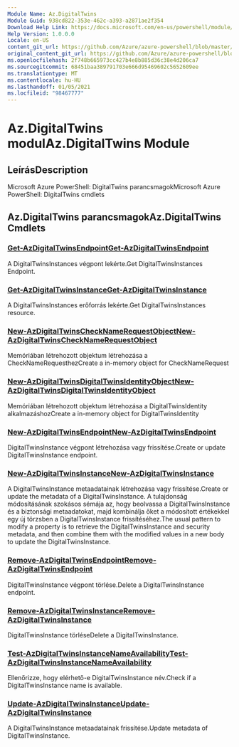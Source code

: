 ```yaml
---
Module Name: Az.DigitalTwins
Module Guid: 938cd822-353e-462c-a393-a2871ae2f354
Download Help Link: https://docs.microsoft.com/en-us/powershell/module/az.digitaltwins
Help Version: 1.0.0.0
Locale: en-US
content_git_url: https://github.com/Azure/azure-powershell/blob/master/src/DigitalTwins/help/Az.DigitalTwins.md
original_content_git_url: https://github.com/Azure/azure-powershell/blob/master/src/DigitalTwins/help/Az.DigitalTwins.md
ms.openlocfilehash: 2f748b665973cc427b4e8b885d36c38e4d206ca7
ms.sourcegitcommit: 68451baa389791703e666d95469602c5652609ee
ms.translationtype: MT
ms.contentlocale: hu-HU
ms.lasthandoff: 01/05/2021
ms.locfileid: "98467777"
---
```

# <span data-ttu-id="2003d-101">Az.DigitalTwins modul</span><span class="sxs-lookup"><span data-stu-id="2003d-101">Az.DigitalTwins Module</span></span>
## <span data-ttu-id="2003d-102">Leírás</span><span class="sxs-lookup"><span data-stu-id="2003d-102">Description</span></span>
<span data-ttu-id="2003d-103">Microsoft Azure PowerShell: DigitalTwins parancsmagok</span><span class="sxs-lookup"><span data-stu-id="2003d-103">Microsoft Azure PowerShell: DigitalTwins cmdlets</span></span>

## <span data-ttu-id="2003d-104">Az.DigitalTwins parancsmagok</span><span class="sxs-lookup"><span data-stu-id="2003d-104">Az.DigitalTwins Cmdlets</span></span>
### [<span data-ttu-id="2003d-105">Get-AzDigitalTwinsEndpoint</span><span class="sxs-lookup"><span data-stu-id="2003d-105">Get-AzDigitalTwinsEndpoint</span></span>](Get-AzDigitalTwinsEndpoint.md)
<span data-ttu-id="2003d-106">A DigitalTwinsInstances végpont lekérte.</span><span class="sxs-lookup"><span data-stu-id="2003d-106">Get DigitalTwinsInstances Endpoint.</span></span>

### [<span data-ttu-id="2003d-107">Get-AzDigitalTwinsInstance</span><span class="sxs-lookup"><span data-stu-id="2003d-107">Get-AzDigitalTwinsInstance</span></span>](Get-AzDigitalTwinsInstance.md)
<span data-ttu-id="2003d-108">A DigitalTwinsInstances erőforrás lekérte.</span><span class="sxs-lookup"><span data-stu-id="2003d-108">Get DigitalTwinsInstances resource.</span></span>

### [<span data-ttu-id="2003d-109">New-AzDigitalTwinsCheckNameRequestObject</span><span class="sxs-lookup"><span data-stu-id="2003d-109">New-AzDigitalTwinsCheckNameRequestObject</span></span>](New-AzDigitalTwinsCheckNameRequestObject.md)
<span data-ttu-id="2003d-110">Memóriában létrehozott objektum létrehozása a CheckNameRequesthez</span><span class="sxs-lookup"><span data-stu-id="2003d-110">Create a in-memory object for CheckNameRequest</span></span>

### [<span data-ttu-id="2003d-111">New-AzDigitalTwinsDigitalTwinsIdentityObject</span><span class="sxs-lookup"><span data-stu-id="2003d-111">New-AzDigitalTwinsDigitalTwinsIdentityObject</span></span>](New-AzDigitalTwinsDigitalTwinsIdentityObject.md)
<span data-ttu-id="2003d-112">Memóriában létrehozott objektum létrehozása a DigitalTwinsIdentity alkalmazáshoz</span><span class="sxs-lookup"><span data-stu-id="2003d-112">Create a in-memory object for DigitalTwinsIdentity</span></span>

### [<span data-ttu-id="2003d-113">New-AzDigitalTwinsEndpoint</span><span class="sxs-lookup"><span data-stu-id="2003d-113">New-AzDigitalTwinsEndpoint</span></span>](New-AzDigitalTwinsEndpoint.md)
<span data-ttu-id="2003d-114">DigitalTwinsInstance végpont létrehozása vagy frissítése.</span><span class="sxs-lookup"><span data-stu-id="2003d-114">Create or update DigitalTwinsInstance endpoint.</span></span>

### [<span data-ttu-id="2003d-115">New-AzDigitalTwinsInstance</span><span class="sxs-lookup"><span data-stu-id="2003d-115">New-AzDigitalTwinsInstance</span></span>](New-AzDigitalTwinsInstance.md)
<span data-ttu-id="2003d-116">A DigitalTwinsInstance metaadatainak létrehozása vagy frissítése.</span><span class="sxs-lookup"><span data-stu-id="2003d-116">Create or update the metadata of a DigitalTwinsInstance.</span></span>
<span data-ttu-id="2003d-117">A tulajdonság módosításának szokásos sémája az, hogy beolvassa a DigitalTwinsInstance és a biztonsági metaadatokat, majd kombinálja őket a módosított értékekkel egy új törzsben a DigitalTwinsInstance frissítéséhez.</span><span class="sxs-lookup"><span data-stu-id="2003d-117">The usual pattern to modify a property is to retrieve the DigitalTwinsInstance and security metadata, and then combine them with the modified values in a new body to update the DigitalTwinsInstance.</span></span>

### [<span data-ttu-id="2003d-118">Remove-AzDigitalTwinsEndpoint</span><span class="sxs-lookup"><span data-stu-id="2003d-118">Remove-AzDigitalTwinsEndpoint</span></span>](Remove-AzDigitalTwinsEndpoint.md)
<span data-ttu-id="2003d-119">DigitalTwinsInstance végpont törlése.</span><span class="sxs-lookup"><span data-stu-id="2003d-119">Delete a DigitalTwinsInstance endpoint.</span></span>

### [<span data-ttu-id="2003d-120">Remove-AzDigitalTwinsInstance</span><span class="sxs-lookup"><span data-stu-id="2003d-120">Remove-AzDigitalTwinsInstance</span></span>](Remove-AzDigitalTwinsInstance.md)
<span data-ttu-id="2003d-121">DigitalTwinsInstance törlése</span><span class="sxs-lookup"><span data-stu-id="2003d-121">Delete a DigitalTwinsInstance.</span></span>

### [<span data-ttu-id="2003d-122">Test-AzDigitalTwinsInstanceNameAvailability</span><span class="sxs-lookup"><span data-stu-id="2003d-122">Test-AzDigitalTwinsInstanceNameAvailability</span></span>](Test-AzDigitalTwinsInstanceNameAvailability.md)
<span data-ttu-id="2003d-123">Ellenőrizze, hogy elérhető-e DigitalTwinsInstance név.</span><span class="sxs-lookup"><span data-stu-id="2003d-123">Check if a DigitalTwinsInstance name is available.</span></span>

### [<span data-ttu-id="2003d-124">Update-AzDigitalTwinsInstance</span><span class="sxs-lookup"><span data-stu-id="2003d-124">Update-AzDigitalTwinsInstance</span></span>](Update-AzDigitalTwinsInstance.md)
<span data-ttu-id="2003d-125">A DigitalTwinsInstance metaadatainak frissítése.</span><span class="sxs-lookup"><span data-stu-id="2003d-125">Update metadata of DigitalTwinsInstance.</span></span>

